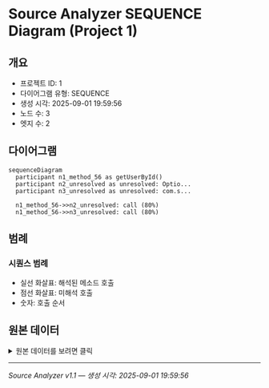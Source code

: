 # Source Analyzer SEQUENCE Diagram (Project 1)

## 개요
- 프로젝트 ID: 1
- 다이어그램 유형: SEQUENCE
- 생성 시각: 2025-09-01 19:59:56
- 노드 수: 3
- 엣지 수: 2

## 다이어그램

```mermaid
sequenceDiagram
  participant n1_method_56 as getUserById()
  participant n2_unresolved as unresolved: Optio...
  participant n3_unresolved as unresolved: com.s...

  n1_method_56->>n2_unresolved: call (80%)
  n1_method_56->>n3_unresolved: call (80%)
```

## 범례

### 시퀀스 범례
- 실선 화살표: 해석된 메소드 호출
- 점선 화살표: 미해석 호출
- 숫자: 호출 순서

## 원본 데이터

<details>
<summary>원본 데이터를 보려면 클릭</summary>

노드 목록 (3)
```json
  method:56: getUserById() (method)
  unresolved:Optional.ofNullable: unresolved: Optional.ofNullable (unresolved)
  unresolved:com.selectUserById: unresolved: com.selectUserById (unresolved)
```

엣지 목록 (2)
```json
  method:56 -> unresolved:Optional.ofNullable (call)
  method:56 -> unresolved:com.selectUserById (call)
```

</details>

---
*Source Analyzer v1.1 — 생성 시각: 2025-09-01 19:59:56*